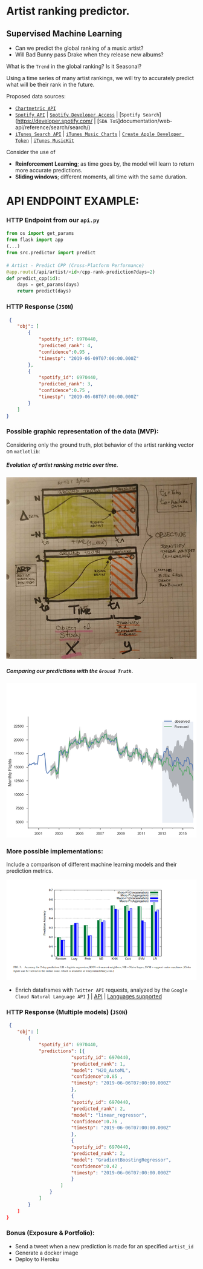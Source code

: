 # Artist ranking predictor.
## Supervised Machine Learning
- Can we predict the global ranking of a music artist?
- Will Bad Bunny pass Drake when they release new albums?

What is the `Trend` in the global ranking? Is it Seasonal?

Using a time series of many artist rankings, we will try to accurately predict what will be their rank in the future.

Proposed data sources:
- [`Chartmetric API`](https://api.chartmetric.com/apidoc/#api-Artist-GetArtistCPP)
- [`Spotify API`](https://developer.spotify.com/documentation/general/guides/authorization-guide/#authorization-flows) | [`Spotify Developer Access`](https://developer.spotify.com/) | [`Spotify Search`](https://developer.spotify.com/ | [`SDA ToS`]documentation/web-api/reference/search/search/)
- [`iTunes Search API`](https://developer.apple.com/library/archive/documentation/AudioVideo/Conceptual/iTuneSearchAPI/UnderstandingSearchResults.html#//apple_ref/doc/uid/TP40017632-CH8-SW1) | [`iTunes Music Charts`](https://developer.apple.com/documentation/applemusicapi/get_catalog_charts) | [`Create Apple Developer Token`](https://developer.apple.com/documentation/applemusicapi/getting_keys_and_creating_tokens) | [`iTunes MusicKit`](https://help.apple.com/developer-account/#/devce5522674)

Consider the use of 
 - **Reinforcement Learning**; as time goes by, the model will learn to return more accurate predictions.
 - **Sliding windows**; different moments, all time with the same duration.

# API ENDPOINT EXAMPLE:

### HTTP Endpoint from our `api.py`
```python
from os import get_params
from flask import app
(...)
from src.predictor import predict

# Artist - Predict CPP (Cross-Platform Performance)
@app.route(/api/artist/<id>/cpp-rank-prediction?days=2)
def predict_cpp(id):
    days = get_params(days)
    return predict(days)
```

### HTTP Response (`JSON`)
```json
 {
    "obj": [
        {
            "spotify_id": 6970440,
            "predicted_rank": 4,
            "confidence":0.95 ,
            "timestp": "2019-06-09T07:00:00.000Z"
        },
        {
            "spotify_id": 6970440,
            "predicted_rank": 3,
            "confidence":0.75 ,
            "timestp": "2019-06-08T07:00:00.000Z"
        }
    ]
}
```

### Possible graphic representation of the data (MVP):
Considering only the ground truth, plot behavior of the artist ranking vector on `matlotlib`:

##### Evolution of artist ranking metric over time. 
![Delta-time and overall artist rank.](/INPUT/basic_data_points.png)

##### Comparing our predictions with the `Ground Truth`.
![Prediction representation](/INPUT/compare_prediction_gt.png)


### More possible implementations:
Include a comparison of different machine learning models and their prediction metrics.

![Prediction Models Compared](/INPUT/2013Ma_Sun_Cong.png)

- Enrich dataframes with `Twitter API` requests, analyzed by the `Google Cloud Natural Language API` [1](https://cloud.google.com/natural-language) | [API](https://cloud.google.com/natural-language/docs/reference/rest/?apix=true) | [Languages supported](https://cloud.google.com/natural-language/docs/languages)

### HTTP Response (Multiple models) (`JSON`)
```json
 {
    "obj": [
        {
            "spotify_id": 6970440,
            "predictions": [{
                        "spotify_id": 6970440,
                        "predicted_rank": 1,
                        "model": "H2O_AutoML",
                        "confidence":0.85 ,
                        "timestp": "2019-06-06T07:00:00.000Z"
                        },
                        {
                        "spotify_id": 6970440,
                        "predicted_rank": 2,
                        "model": "linear_regressor",
                        "confidence":0.76 ,
                        "timestp": "2019-06-06T07:00:00.000Z"
                        },
                        {
                        "spotify_id": 6970440,
                        "predicted_rank": 2,
                        "model": "GradientBoostingRegressor",
                        "confidence":0.42 ,
                        "timestp": "2019-06-06T07:00:00.000Z"
                        }       
                    ]  
                }
            ]
        }
    ]
}
```

### Bonus (Exposure & Portfolio):
- Send a tweet when a new prediction is made for an specified `artist_id`
- Generate a docker image
- Deploy to Heroku